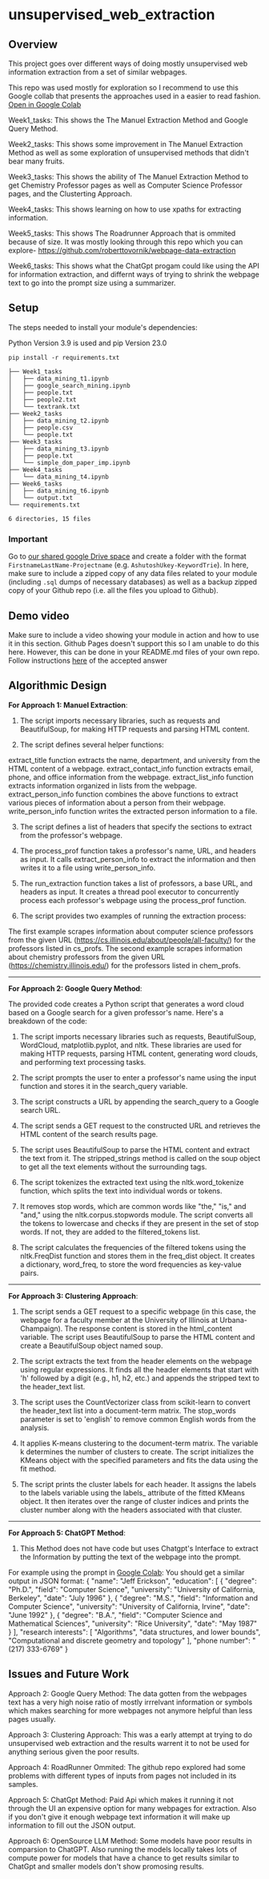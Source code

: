 
# unsupervised_web_extraction

## Overview

This project goes over different ways of doing mostly unsupervised web information extraction from a set of similar webpages. 

This repo was used mostly for exploration so I recommend to use this Google collab that presents the approaches used in a easier to read fashion.
[Open in Google Colab](https://colab.research.google.com/drive/1Ax4yyOa1avfro1PjNmitcrQPD4Q3HHLt?usp=sharing)



  
Week1_tasks: This shows the The Manuel Extraction Method and Google Query Method.
  
Week2_tasks: This shows some improvement in The Manuel Extraction Method as well as some exploration of unsupervised methods that didn't bear many fruits.
  
Week3_tasks: This shows the ability of The Manuel Extraction Method to get Chemistry Professor pages as well as Computer Science Professor pages, and the Clusterting Approach.
  
Week4_tasks: This shows learning on how to use xpaths for extracting information.
  
Week5_tasks: This shows The Roadrunner Approach that is ommited because of size. It was mostly looking through this repo which you can explore- https://github.com/roberttovornik/webpage-data-extraction
  
Week6_tasks: This shows what the ChatGpt progam could like using the API for information extraction, and differnt ways of trying to shrink the webpage text to go into the prompt size using a summarizer. 

## Setup

The steps needed to install your module's dependencies: 

Python Version 3.9 is used and pip Version 23.0
```
pip install -r requirements.txt 
```



```
├── Week1_tasks
│   ├── data_mining_t1.ipynb
│   ├── google_search_mining.ipynb
│   ├── people.txt
│   ├── people2.txt
│   └── textrank.txt
├── Week2_tasks
│   ├── data_mining_t2.ipynb
│   ├── people.csv
│   └── people.txt
├── Week3_tasks
│   ├── data_mining_t3.ipynb
│   ├── people.txt
│   └── simple_dom_paper_imp.ipynb
├── Week4_tasks
│   └── data_mining_t4.ipynb
├── Week6_tasks
│   ├── data_mining_t6.ipynb
│   └── output.txt
└── requirements.txt

6 directories, 15 files
```


### Important 
Go to [our shared google Drive space](https://drive.google.com/drive/folders/1rxPAdGTVcl-Xo6uuFovdKcCw5_FEaXIC?usp=sharing) and create a folder with the format `FirstnameLastName-Projectname` (e.g. `AshutoshUkey-KeywordTrie`). In here, make sure to include a zipped copy of any data files related to your module (including `.sql` dumps of necessary databases) as well as a backup zipped copy of your Github repo (i.e. all the files you upload to Github).


## Demo video
Make sure to include a video showing your module in action and how to use it in this section. Github Pages doesn't support this so I am unable to do this here. However, this can be done in your README.md files of your own repo. Follow instructions [here](https://stackoverflow.com/questions/4279611/how-to-embed-a-video-into-github-readme-md) of the accepted answer 


## Algorithmic Design 

**For Approach 1: Manuel Extraction**:

1. The script imports necessary libraries, such as requests and BeautifulSoup, for making HTTP requests and parsing HTML content.

2. The script defines several helper functions:

extract_title function extracts the name, department, and university from the HTML content of a webpage.
extract_contact_info function extracts email, phone, and office information from the webpage.
extract_list_info function extracts information organized in lists from the webpage.
extract_person_info function combines the above functions to extract various pieces of information about a person from their webpage.
write_person_info function writes the extracted person information to a file.

3. The script defines a list of headers that specify the sections to extract from the professor's webpage.

4. The process_prof function takes a professor's name, URL, and headers as input. It calls extract_person_info to extract the information and then writes it to a file using write_person_info.

5. The run_extraction function takes a list of professors, a base URL, and headers as input. It creates a thread pool executor to concurrently process each professor's webpage using the process_prof function.

6. The script provides two examples of running the extraction process:

The first example scrapes information about computer science professors from the given URL (https://cs.illinois.edu/about/people/all-faculty/) for the professors listed in cs_profs.
The second example scrapes information about chemistry professors from the given URL (https://chemistry.illinois.edu/) for the professors listed in chem_profs. 

___

**For Approach 2: Google Query Method**:

The provided code creates a Python script that generates a word cloud based on a Google search for a given professor's name. Here's a breakdown of the code:

1. The script imports necessary libraries such as requests, BeautifulSoup, WordCloud, matplotlib.pyplot, and nltk. These libraries are used for making HTTP requests, parsing HTML content, generating word clouds, and performing text processing tasks.

2. The script prompts the user to enter a professor's name using the input function and stores it in the search_query variable.

3. The script constructs a URL by appending the search_query to a Google search URL.

4. The script sends a GET request to the constructed URL and retrieves the HTML content of the search results page.

5. The script uses BeautifulSoup to parse the HTML content and extract the text from it. The stripped_strings method is called on the soup object to get all the text elements without the surrounding tags.

6. The script tokenizes the extracted text using the nltk.word_tokenize function, which splits the text into individual words or tokens.

7. It removes stop words, which are common words like "the," "is," and "and," using the nltk.corpus.stopwords module. The script converts all the tokens to lowercase and checks if they are present in the set of stop words. If not, they are added to the filtered_tokens list.

8. The script calculates the frequencies of the filtered tokens using the nltk.FreqDist function and stores them in the freq_dist object.
It creates a dictionary, word_freq, to store the word frequencies as key-value pairs.

___

**For Approach 3: Clustering Approach**:

1. The script sends a GET request to a specific webpage (in this case, the webpage for a faculty member at the University of Illinois at Urbana-Champaign). The response content is stored in the html_content variable.
The script uses BeautifulSoup to parse the HTML content and create a BeautifulSoup object named soup.

2. The script extracts the text from the header elements on the webpage using regular expressions. It finds all the header elements that start with 'h' followed by a digit (e.g., h1, h2, etc.) and appends the stripped text to the header_text list.

3. The script uses the CountVectorizer class from scikit-learn to convert the header_text list into a document-term matrix. The stop_words parameter is set to 'english' to remove common English words from the analysis.

4. It applies K-means clustering to the document-term matrix. The variable k determines the number of clusters to create. The script initializes the KMeans object with the specified parameters and fits the data using the fit method.

5. The script prints the cluster labels for each header. It assigns the labels to the labels variable using the labels_ attribute of the fitted KMeans object. It then iterates over the range of cluster indices and prints the cluster number along with the headers associated with that cluster.

___

**For Approach 5: ChatGPT Method**:

1. This Method does not have code but uses Chatgpt's Interface to extract the Information by putting the text of the webpage into the prompt.

For example using the prompt in [Google Colab](https://colab.research.google.com/drive/1Ax4yyOa1avfro1PjNmitcrQPD4Q3HHLt?usp=sharing):
You should get a similar output in JSON format:
{ "name": "Jeff Erickson", "education": [ { "degree": "Ph.D.", "field": "Computer Science", "university": "University of California, Berkeley", "date": "July 1996" }, { "degree": "M.S.", "field": "Information and Computer Science", "university": "University of California, Irvine", "date": "June 1992" }, { "degree": "B.A.", "field": "Computer Science and Mathematical Sciences", "university": "Rice University", "date": "May 1987" } ], "research interests": [ "Algorithms", "data structures, and lower bounds", "Computational and discrete geometry and topology" ], "phone number": "(217) 333-6769" }




## Issues and Future Work

Approach 2: Google Query Method: The data gotten from the webpages text has a very high noise ratio of mostly irrrelvant information or symbols which makes searching for more webpages not anymore helpful than less pages usually.

Approach 3: Clustering Approach: This was a early attempt at trying to do unsupervised web extraction and the results warrent it to not be used for anything serious given the poor results.

Approach 4: RoadRunner Ommited: The github repo explored had some problems with different types of inputs from pages not included in its samples. 

Approach 5: ChatGpt Method: Paid Api which makes it running it not through the UI an expensive option for many webpages for extraction. Also if you don't give it enough webpage text information it will make up information to fill out the JSON output.

Approach 6: OpenSource LLM Method: Some models have poor results in comparsion to ChatGPT. Also running the models locally takes lots of compute power for models that have a chance to get results similar to ChatGpt and smaller models don't show promosing results. 

